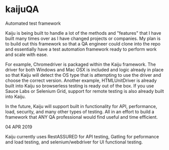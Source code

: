 # kaijuQA
Automated test framework

Kaiju is being built to handle a lot of the methods and "features" that I have built many times over as I have changed projects or companies. My plan is to build out this framework so that a QA engineer could clone into the repo and essentially have a test automation framework ready to perform work and scale with ease.

For example, Chromedriver is packaged within the Kaiju framework. The driver for both Windows and Mac OSX is included and logic already in place so that Kaiju will detect the OS type that is attempting to use the driver and choose the correct version. Another example, HTMLUnitDriver is already built into Kaiju so browserless testing is ready out of the box. If you use Sauce Labs or Selenium Grid, support for remote testing is also already built into Kaiju.

In the future, Kaiju will support built in functionality for API, performance, load, security, and many other types of testing. All in an effort to build a framework that ANY QA professional would find useful and time efficient.


04 APR 2019

Kaiju currently uses RestASSURED for API testing, Gatling for peformance and load testing, and selenium/webdriver for UI functional testing.
